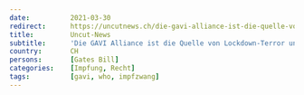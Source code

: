 ```yaml
---
date:          2021-03-30
redirect:      https://uncutnews.ch/die-gavi-alliance-ist-die-quelle-von-lockdown-terror-und-impfzwang/
title:         Uncut-News
subtitle:      'Die GAVI Alliance ist die Quelle von Lockdown-Terror und Impfzwang'
country:       CH
persons:       [Gates Bill]
categories:    [Impfung, Recht]
tags:          [gavi, who, impfzwang]
---
```

